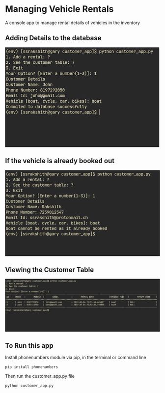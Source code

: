 # Managing Vehicle Rentals

A console app to manage rental details of vehicles in the inventory

## Adding Details to the database

![Customer details](Images/adding_to_database.png)

## If the vehicle is already booked out

![Already Booked](Images/already_booked_case.png)

## Viewing the Customer Table

![Customer Table View](Images/table_view.png)

## To Run this app

Install phonenumbers module via pip, in the terminal or command line

```
pip install phonenumbers
```

Then run the customer_app.py file

```
python customer_app.py
```

